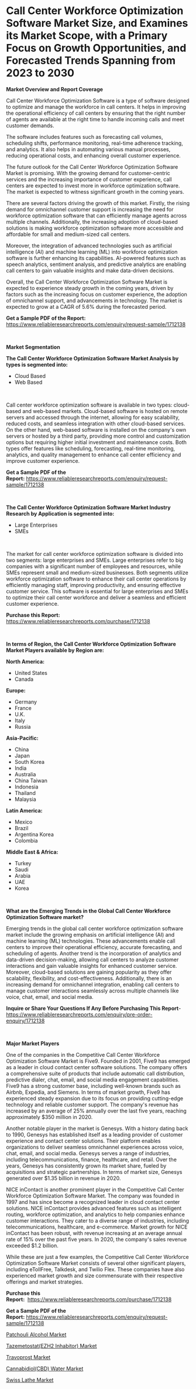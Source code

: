 <p><h1>Call Center Workforce Optimization Software Market Size, and Examines its Market Scope, with a Primary Focus on Growth Opportunities, and Forecasted Trends Spanning from 2023 to 2030</h1></p><p><strong>Market Overview and Report Coverage</strong></p>
<p><p>Call Center Workforce Optimization Software is a type of software designed to optimize and manage the workforce in call centers. It helps in improving the operational efficiency of call centers by ensuring that the right number of agents are available at the right time to handle incoming calls and meet customer demands.</p><p>The software includes features such as forecasting call volumes, scheduling shifts, performance monitoring, real-time adherence tracking, and analytics. It also helps in automating various manual processes, reducing operational costs, and enhancing overall customer experience.</p><p>The future outlook for the Call Center Workforce Optimization Software Market is promising. With the growing demand for customer-centric services and the increasing importance of customer experience, call centers are expected to invest more in workforce optimization software. The market is expected to witness significant growth in the coming years.</p><p>There are several factors driving the growth of this market. Firstly, the rising demand for omnichannel customer support is increasing the need for workforce optimization software that can efficiently manage agents across multiple channels. Additionally, the increasing adoption of cloud-based solutions is making workforce optimization software more accessible and affordable for small and medium-sized call centers.</p><p>Moreover, the integration of advanced technologies such as artificial intelligence (AI) and machine learning (ML) into workforce optimization software is further enhancing its capabilities. AI-powered features such as speech analytics, sentiment analysis, and predictive analytics are enabling call centers to gain valuable insights and make data-driven decisions.</p><p>Overall, the Call Center Workforce Optimization Software Market is expected to experience steady growth in the coming years, driven by factors such as the increasing focus on customer experience, the adoption of omnichannel support, and advancements in technology. The market is expected to grow at a CAGR of 5.6% during the forecasted period.</p></p>
<p><strong>Get a Sample PDF of the Report:</strong> <a href="https://www.reliableresearchreports.com/enquiry/request-sample/1712138">https://www.reliableresearchreports.com/enquiry/request-sample/1712138</a></p>
<p>&nbsp;</p>
<p><strong>Market Segmentation</strong></p>
<p><strong>The Call Center Workforce Optimization Software Market Analysis by types is segmented into:</strong></p>
<p><ul><li>Cloud Based</li><li>Web Based</li></ul></p>
<p>&nbsp;</p>
<p><p>Call center workforce optimization software is available in two types: cloud-based and web-based markets. Cloud-based software is hosted on remote servers and accessed through the internet, allowing for easy scalability, reduced costs, and seamless integration with other cloud-based services. On the other hand, web-based software is installed on the company's own servers or hosted by a third party, providing more control and customization options but requiring higher initial investment and maintenance costs. Both types offer features like scheduling, forecasting, real-time monitoring, analytics, and quality management to enhance call center efficiency and improve customer experience.</p></p>
<p><strong>Get a Sample PDF of the Report:</strong>&nbsp;<a href="https://www.reliableresearchreports.com/enquiry/request-sample/1712138">https://www.reliableresearchreports.com/enquiry/request-sample/1712138</a></p>
<p>&nbsp;</p>
<p><strong>The Call Center Workforce Optimization Software Market Industry Research by Application is segmented into:</strong></p>
<p><ul><li>Large Enterprises</li><li>SMEs</li></ul></p>
<p>&nbsp;</p>
<p><p>The market for call center workforce optimization software is divided into two segments: large enterprises and SMEs. Large enterprises refer to big companies with a significant number of employees and resources, while SMEs represent small and medium-sized businesses. Both segments utilize workforce optimization software to enhance their call center operations by efficiently managing staff, improving productivity, and ensuring effective customer service. This software is essential for large enterprises and SMEs to optimize their call center workforce and deliver a seamless and efficient customer experience.</p></p>
<p><strong>Purchase this Report:</strong>&nbsp; <a href="https://www.reliableresearchreports.com/purchase/1712138">https://www.reliableresearchreports.com/purchase/1712138</a></p>
<p>&nbsp;</p>
<p><strong>In terms of Region, the Call Center Workforce Optimization Software Market Players available by Region are:</strong></p>
<p>
    <p> <strong> North America: </strong>
        <ul>
            <li>United States</li>
            <li>Canada</li>
        </ul>
        </p> 
    <p> <strong> Europe: </strong>
        <ul>
            <li>Germany</li>
            <li>France</li>
            <li>U.K.</li>
            <li>Italy</li>
            <li>Russia</li>
        </ul>
        </p> 
    <p> <strong> Asia-Pacific: </strong>
        <ul>
            <li>China</li>
            <li>Japan</li>
            <li>South Korea</li>
            <li>India</li>
            <li>Australia</li>
            <li>China Taiwan</li>
            <li>Indonesia</li>
            <li>Thailand</li>
            <li>Malaysia</li>
        </ul>
        </p> 
    <p> <strong> Latin America: </strong>
        <ul>
            <li>Mexico</li>
            <li>Brazil</li>
            <li>Argentina Korea</li>
            <li>Colombia</li>
        </ul>
        </p> 
    <p> <strong> Middle East & Africa: </strong>
        <ul>
            <li>Turkey</li>
            <li>Saudi</li>
            <li>Arabia</li>
            <li>UAE</li>
            <li>Korea</li>
        </ul>
    </p>
    </p>
<p>&nbsp;</p>
<p><strong>What are the Emerging Trends in the Global Call Center Workforce Optimization Software market?</strong></p>
<p><p>Emerging trends in the global call center workforce optimization software market include the growing emphasis on artificial intelligence (AI) and machine learning (ML) technologies. These advancements enable call centers to improve their operational efficiency, accurate forecasting, and scheduling of agents. Another trend is the incorporation of analytics and data-driven decision-making, allowing call centers to analyze customer interactions and gain valuable insights for enhanced customer service. Moreover, cloud-based solutions are gaining popularity as they offer scalability, flexibility, and cost-effectiveness. Additionally, there is an increasing demand for omnichannel integration, enabling call centers to manage customer interactions seamlessly across multiple channels like voice, chat, email, and social media.</p></p>
<p><strong>Inquire or Share Your Questions If Any Before Purchasing This Report</strong>- <a href="https://www.reliableresearchreports.com/enquiry/pre-order-enquiry/1712138">https://www.reliableresearchreports.com/enquiry/pre-order-enquiry/1712138</a></p>
<p>&nbsp;</p>
<p><strong>Major Market Players</strong></p>
<p><p>One of the companies in the Competitive Call Center Workforce Optimization Software Market is Five9. Founded in 2001, Five9 has emerged as a leader in cloud contact center software solutions. The company offers a comprehensive suite of products that include automatic call distribution, predictive dialer, chat, email, and social media engagement capabilities. Five9 has a strong customer base, including well-known brands such as Airbnb, Expedia, and Siemens. In terms of market growth, Five9 has experienced steady expansion due to its focus on providing cutting-edge technology and reliable customer support. The company's revenue has increased by an average of 25% annually over the last five years, reaching approximately $350 million in 2020.</p><p>Another notable player in the market is Genesys. With a history dating back to 1990, Genesys has established itself as a leading provider of customer experience and contact center solutions. Their platform enables organizations to deliver seamless omnichannel experiences across voice, chat, email, and social media. Genesys serves a range of industries, including telecommunications, finance, healthcare, and retail. Over the years, Genesys has consistently grown its market share, fueled by acquisitions and strategic partnerships. In terms of market size, Genesys generated over $1.35 billion in revenue in 2020.</p><p>NICE inContact is another prominent player in the Competitive Call Center Workforce Optimization Software Market. The company was founded in 1997 and has since become a recognized leader in cloud contact center solutions. NICE inContact provides advanced features such as intelligent routing, workforce optimization, and analytics to help companies enhance customer interactions. They cater to a diverse range of industries, including telecommunications, healthcare, and e-commerce. Market growth for NICE inContact has been robust, with revenue increasing at an average annual rate of 15% over the past five years. In 2020, the company's sales revenue exceeded $1.2 billion.</p><p>While these are just a few examples, the Competitive Call Center Workforce Optimization Software Market consists of several other significant players, including eTollFree, Talkdesk, and Twilio Flex. These companies have also experienced market growth and size commensurate with their respective offerings and market strategies.</p></p>
<p><strong>Purchase this Report:</strong>&nbsp;&nbsp;<a href="https://www.reliableresearchreports.com/purchase/1712138">https://www.reliableresearchreports.com/purchase/1712138</a></p>
<p></p>
<p><strong>Get a Sample PDF of the Report:</strong>&nbsp;<a href="https://www.reliableresearchreports.com/enquiry/request-sample/1712138">https://www.reliableresearchreports.com/enquiry/request-sample/1712138</a></p>
<p><p><a href="https://medium.com/@bhumi.technologiesmumbai/patchouli-alcohol-market-research-report-its-history-and-forecast-2023-to-2030-9d9bdb2c2318">Patchouli Alcohol Market</a></p><p><a href="https://medium.com/@hotspotflipk/tazemetostat-ezh2-inhabitor-market-competitive-analysis-market-trends-and-forecast-to-2030-813b616baac7">Tazemetostat(EZH2 Inhabitor) Market</a></p><p><a href="https://medium.com/@v8581137/travoprost-market-size-and-market-trends-complete-industry-overview-2023-to-2030-4e4753100030">Travoprost Market</a></p><p><a href="https://medium.com/@vidyap2912/cannabidiol-cbd-water-nbsp-market-focuses-on-market-share-size-and-projected-forecast-till-2030-054726764feb">Cannabidiol(CBD) Water Market</a></p><p><a href="https://medium.com/@v4171497/swiss-lathe-market-exploring-market-share-market-trends-and-future-growth-dbc705623c51">Swiss Lathe Market</a></p></p>
